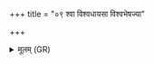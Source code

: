 +++
title = "०९ श्वा विश्वधायसा विश्वभेषज्या"

+++
<details><summary>मूलम् (GR)</summary>

+++(PSK 20.25.9)+++श्वा विश्वधायसा  
विश्वभेषज्या कृतम् ।  
यद् आमयति निष् कृधि  
निष्कृतिर् नाम वा असि ॥
</details>